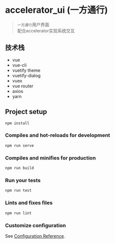 # accelerator_ui (一方通行)
> `一方通行`用户界面  
> 配合accelerator实现系统交互

## 技术栈
- vue
- vue-cli
- vuetify theme
- vuetify-dialog
- vuex
- vue router
- axios
- yarn

## Project setup
```
npm install
```

### Compiles and hot-reloads for development
```
npm run serve
```

### Compiles and minifies for production
```
npm run build
```

### Run your tests
```
npm run test
```

### Lints and fixes files
```
npm run lint
```

### Customize configuration
See [Configuration Reference](https://cli.vuejs.org/config/).
